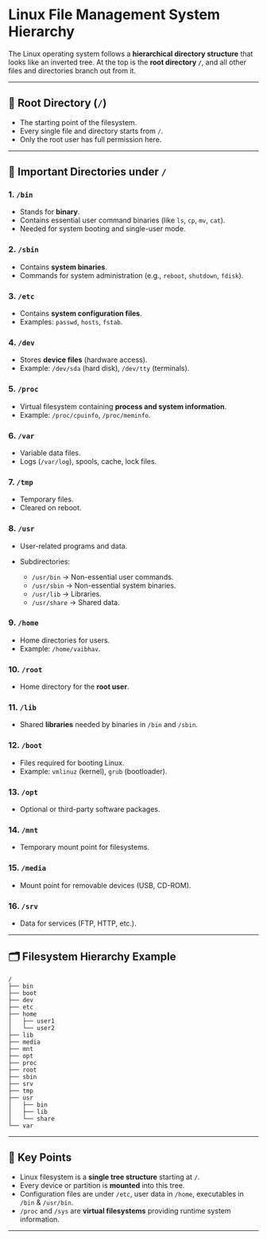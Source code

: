 # Linux File Management System Hierarchy

The Linux operating system follows a **hierarchical directory structure** that looks like an inverted tree. At the top is the **root directory `/`**, and all other files and directories branch out from it.

---

## 📂 Root Directory (`/`)

* The starting point of the filesystem.
* Every single file and directory starts from `/`.
* Only the root user has full permission here.

---

## 🔑 Important Directories under `/`

### 1. `/bin`

* Stands for **binary**.
* Contains essential user command binaries (like `ls`, `cp`, `mv`, `cat`).
* Needed for system booting and single-user mode.

### 2. `/sbin`

* Contains **system binaries**.
* Commands for system administration (e.g., `reboot`, `shutdown`, `fdisk`).

### 3. `/etc`

* Contains **system configuration files**.
* Examples: `passwd`, `hosts`, `fstab`.

### 4. `/dev`

* Stores **device files** (hardware access).
* Example: `/dev/sda` (hard disk), `/dev/tty` (terminals).

### 5. `/proc`

* Virtual filesystem containing **process and system information**.
* Example: `/proc/cpuinfo`, `/proc/meminfo`.

### 6. `/var`

* Variable data files.
* Logs (`/var/log`), spools, cache, lock files.

### 7. `/tmp`

* Temporary files.
* Cleared on reboot.

### 8. `/usr`

* User-related programs and data.
* Subdirectories:

  * `/usr/bin` → Non-essential user commands.
  * `/usr/sbin` → Non-essential system binaries.
  * `/usr/lib` → Libraries.
  * `/usr/share` → Shared data.

### 9. `/home`

* Home directories for users.
* Example: `/home/vaibhav`.

### 10. `/root`

* Home directory for the **root user**.

### 11. `/lib`

* Shared **libraries** needed by binaries in `/bin` and `/sbin`.

### 12. `/boot`

* Files required for booting Linux.
* Example: `vmlinuz` (kernel), `grub` (bootloader).

### 13. `/opt`

* Optional or third-party software packages.

### 14. `/mnt`

* Temporary mount point for filesystems.

### 15. `/media`

* Mount point for removable devices (USB, CD-ROM).

### 16. `/srv`

* Data for services (FTP, HTTP, etc.).

---

## 🗂 Filesystem Hierarchy Example

```
/
├── bin
├── boot
├── dev
├── etc
├── home
│   ├── user1
│   └── user2
├── lib
├── media
├── mnt
├── opt
├── proc
├── root
├── sbin
├── srv
├── tmp
├── usr
│   ├── bin
│   ├── lib
│   └── share
└── var
```

---

## 📌 Key Points

* Linux filesystem is a **single tree structure** starting at `/`.
* Every device or partition is **mounted** into this tree.
* Configuration files are under `/etc`, user data in `/home`, executables in `/bin` & `/usr/bin`.
* `/proc` and `/sys` are **virtual filesystems** providing runtime system information.

---


